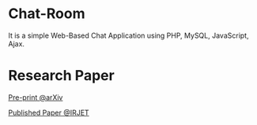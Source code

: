 # Chat-Room
 It is a simple Web-Based Chat Application using PHP, MySQL, JavaScript, Ajax.

# Research Paper
[Pre-print @arXiv](https://arxiv.org/abs/2106.14704)

[Published Paper @IRJET](https://www.irjet.net/archives/V8/i6/IRJET-V8I6348.pdf)
